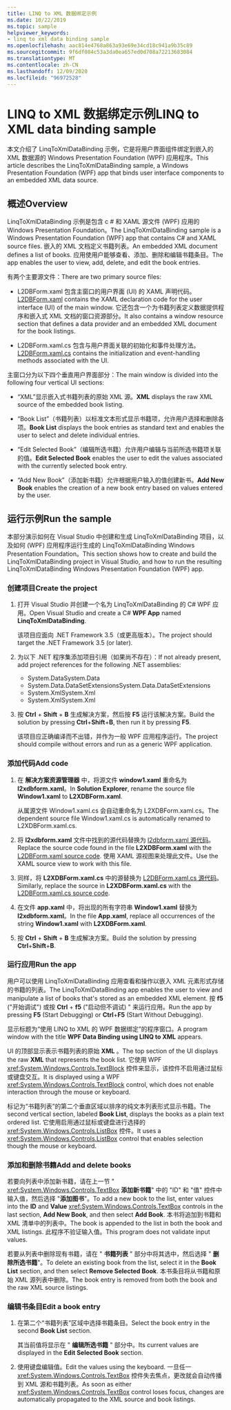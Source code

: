 ```yaml
---
title: LINQ to XML 数据绑定示例
ms.date: 10/22/2019
ms.topic: sample
helpviewer_keywords:
- linq to xml data binding sample
ms.openlocfilehash: aac814e4768a863a93e69e34cd18c941a9b35c89
ms.sourcegitcommit: 9f6df084c53a3da0ea657ed0d708a72213683084
ms.translationtype: MT
ms.contentlocale: zh-CN
ms.lasthandoff: 12/09/2020
ms.locfileid: "96972528"
---
```

# <a name="linq-to-xml-data-binding-sample"></a><span data-ttu-id="5d855-102">LINQ to XML 数据绑定示例</span><span class="sxs-lookup"><span data-stu-id="5d855-102">LINQ to XML data binding sample</span></span>

<span data-ttu-id="5d855-103">本文介绍了 LinqToXmlDataBinding 示例，它是将用户界面组件绑定到嵌入的 XML 数据源的 Windows Presentation Foundation (WPF) 应用程序。</span><span class="sxs-lookup"><span data-stu-id="5d855-103">This article describes the LinqToXmlDataBinding sample, a Windows Presentation Foundation (WPF) app that binds user interface components to an embedded XML data source.</span></span>

## <a name="overview"></a><span data-ttu-id="5d855-104">概述</span><span class="sxs-lookup"><span data-stu-id="5d855-104">Overview</span></span>

<span data-ttu-id="5d855-105">LinqToXmlDataBinding 示例是包含 c # 和 XAML 源文件 (WPF) 应用的 Windows Presentation Foundation。</span><span class="sxs-lookup"><span data-stu-id="5d855-105">The LinqToXmlDataBinding sample is a Windows Presentation Foundation (WPF) app that contains C# and XAML source files.</span></span> <span data-ttu-id="5d855-106">嵌入的 XML 文档定义书籍列表。</span><span class="sxs-lookup"><span data-stu-id="5d855-106">An embedded XML document defines a list of books.</span></span> <span data-ttu-id="5d855-107">应用使用户能够查看、添加、删除和编辑书籍条目。</span><span class="sxs-lookup"><span data-stu-id="5d855-107">The app enables the user to view, add, delete, and edit the book entries.</span></span>

<span data-ttu-id="5d855-108">有两个主要源文件：</span><span class="sxs-lookup"><span data-stu-id="5d855-108">There are two primary source files:</span></span>

- <span data-ttu-id="5d855-109">L2DBForm.xaml 包含主窗口的用户界面 (UI) 的 XAML 声明代码[](l2dbform-xaml-source-code.md)。</span><span class="sxs-lookup"><span data-stu-id="5d855-109">[L2DBForm.xaml](l2dbform-xaml-source-code.md) contains the XAML declaration code for the user interface (UI) of the main window.</span></span> <span data-ttu-id="5d855-110">它还包含一个为书籍列表定义数据提供程序和嵌入式 XML 文档的窗口资源部分。</span><span class="sxs-lookup"><span data-stu-id="5d855-110">It also contains a window resource section that defines a data provider and an embedded XML document for the book listings.</span></span>

- <span data-ttu-id="5d855-111">L2DBForm.xaml.cs 包含与用户界面关联的初始化和事件处理方法[](l2dbform-xaml-cs-source-code.md)。</span><span class="sxs-lookup"><span data-stu-id="5d855-111">[L2DBForm.xaml.cs](l2dbform-xaml-cs-source-code.md) contains the initialization and event-handling methods associated with the UI.</span></span>

<span data-ttu-id="5d855-112">主窗口分为以下四个垂直用户界面部分：</span><span class="sxs-lookup"><span data-stu-id="5d855-112">The main window is divided into the following four vertical UI sections:</span></span>

- <span data-ttu-id="5d855-113">“XML”显示嵌入式书籍列表的原始 XML 源。</span><span class="sxs-lookup"><span data-stu-id="5d855-113">**XML** displays the raw XML source of the embedded book listing.</span></span>

- <span data-ttu-id="5d855-114">“Book List”（书籍列表）以标准文本形式显示书籍项，允许用户选择和删除各项。</span><span class="sxs-lookup"><span data-stu-id="5d855-114">**Book List** displays the book entries as standard text and enables the user to select and delete individual entries.</span></span>

- <span data-ttu-id="5d855-115">“Edit Selected Book”（编辑所选书籍）允许用户编辑与当前所选书籍项关联的值。</span><span class="sxs-lookup"><span data-stu-id="5d855-115">**Edit Selected Book** enables the user to edit the values associated with the currently selected book entry.</span></span>

- <span data-ttu-id="5d855-116">“Add New Book”（添加新书籍）允许根据用户输入的值创建新书。</span><span class="sxs-lookup"><span data-stu-id="5d855-116">**Add New Book** enables the creation of a new book entry based on values entered by the user.</span></span>

## <a name="run-the-sample"></a><span data-ttu-id="5d855-117">运行示例</span><span class="sxs-lookup"><span data-stu-id="5d855-117">Run the sample</span></span>

<span data-ttu-id="5d855-118">本部分演示如何在 Visual Studio 中创建和生成 LinqToXmlDataBinding 项目，以及如何 (WPF) 应用程序运行生成的 LinqToXmlDataBinding Windows Presentation Foundation。</span><span class="sxs-lookup"><span data-stu-id="5d855-118">This section shows how to create and build the LinqToXmlDataBinding project in Visual Studio, and how to run the resulting LinqToXmlDataBinding Windows Presentation Foundation (WPF) app.</span></span>

### <a name="create-the-project"></a><span data-ttu-id="5d855-119">创建项目</span><span class="sxs-lookup"><span data-stu-id="5d855-119">Create the project</span></span>

1. <span data-ttu-id="5d855-120">打开 Visual Studio 并创建一个名为 LinqToXmlDataBinding 的 C# WPF 应用。</span><span class="sxs-lookup"><span data-stu-id="5d855-120">Open Visual Studio and create a C# **WPF App** named **LinqToXmlDataBinding**.</span></span>

   <span data-ttu-id="5d855-121">该项目应面向 .NET Framework 3.5（或更高版本）。</span><span class="sxs-lookup"><span data-stu-id="5d855-121">The project should target the .NET Framework 3.5 (or later).</span></span>

1. <span data-ttu-id="5d855-122">为以下 .NET 程序集添加项目引用（如果尚不存在）：</span><span class="sxs-lookup"><span data-stu-id="5d855-122">If not already present, add project references for the following .NET assemblies:</span></span>

    - <span data-ttu-id="5d855-123">System.Data</span><span class="sxs-lookup"><span data-stu-id="5d855-123">System.Data</span></span>
    - <span data-ttu-id="5d855-124">System.Data.DataSetExtensions</span><span class="sxs-lookup"><span data-stu-id="5d855-124">System.Data.DataSetExtensions</span></span>
    - <span data-ttu-id="5d855-125">System.Xml</span><span class="sxs-lookup"><span data-stu-id="5d855-125">System.Xml</span></span>
    - <span data-ttu-id="5d855-126">System.Xml</span><span class="sxs-lookup"><span data-stu-id="5d855-126">System.Xml</span></span>

1. <span data-ttu-id="5d855-127">按 **Ctrl** + **Shift** + **B** 生成解决方案，然后按 **F5** 运行该解决方案。</span><span class="sxs-lookup"><span data-stu-id="5d855-127">Build the solution by pressing **Ctrl**+**Shift**+**B**, then run it by pressing **F5**.</span></span>

   <span data-ttu-id="5d855-128">该项目应正确编译而不出错，并作为一般 WPF 应用程序运行。</span><span class="sxs-lookup"><span data-stu-id="5d855-128">The project should compile without errors and run as a generic WPF application.</span></span>

### <a name="add-code"></a><span data-ttu-id="5d855-129">添加代码</span><span class="sxs-lookup"><span data-stu-id="5d855-129">Add code</span></span>

1. <span data-ttu-id="5d855-130">在 **解决方案资源管理器** 中，将源文件 **window1.xaml** 重命名为 **l2xdbform.xaml**。</span><span class="sxs-lookup"><span data-stu-id="5d855-130">In **Solution Explorer**, rename the source file **Window1.xaml** to **L2XDBForm.xaml**.</span></span>

   <span data-ttu-id="5d855-131">从属源文件 Window1.xaml.cs 会自动重命名为 L2XDBForm.xaml.cs。</span><span class="sxs-lookup"><span data-stu-id="5d855-131">The dependent source file Window1.xaml.cs is automatically renamed to L2XDBForm.xaml.cs.</span></span>

1. <span data-ttu-id="5d855-132">将 **l2xdbform.xaml** 文件中找到的源代码替换为 [l2dbform.xaml 源代码](l2dbform-xaml-source-code.md)。</span><span class="sxs-lookup"><span data-stu-id="5d855-132">Replace the source code found in the file **L2XDBForm.xaml** with the [L2DBForm.xaml source code](l2dbform-xaml-source-code.md).</span></span> <span data-ttu-id="5d855-133">使用 XAML 源视图来处理此文件。</span><span class="sxs-lookup"><span data-stu-id="5d855-133">Use the XAML source view to work with this file.</span></span>

1. <span data-ttu-id="5d855-134">同样，将 **L2XDBForm.xaml.cs** 中的源替换为 [L2DBForm.xaml.cs 源代码](l2dbform-xaml-cs-source-code.md)。</span><span class="sxs-lookup"><span data-stu-id="5d855-134">Similarly, replace the source in **L2XDBForm.xaml.cs** with the [L2DBForm.xaml.cs source code](l2dbform-xaml-cs-source-code.md).</span></span>

1. <span data-ttu-id="5d855-135">在文件 **app.xaml** 中，将出现的所有字符串 **Window1.xaml** 替换为 **l2xdbform.xaml**。</span><span class="sxs-lookup"><span data-stu-id="5d855-135">In the file **App.xaml**, replace all occurrences of the string **Window1.xaml** with **L2XDBForm.xaml**.</span></span>

1. <span data-ttu-id="5d855-136">按 **Ctrl** + **Shift** + **B** 生成解决方案。</span><span class="sxs-lookup"><span data-stu-id="5d855-136">Build the solution by pressing **Ctrl**+**Shift**+**B**.</span></span>

### <a name="run-the-app"></a><span data-ttu-id="5d855-137">运行应用</span><span class="sxs-lookup"><span data-stu-id="5d855-137">Run the app</span></span>

<span data-ttu-id="5d855-138">用户可以使用 LinqToXmlDataBinding 应用查看和操作以嵌入 XML 元素形式存储的书籍的列表。</span><span class="sxs-lookup"><span data-stu-id="5d855-138">The LinqToXmlDataBinding app enables the user to view and manipulate a list of books that's stored as an embedded XML element.</span></span> <span data-ttu-id="5d855-139">按 **f5** ("开始调试") 或按 **Ctrl** + **f5** ("启动但不调试) " 来运行应用。</span><span class="sxs-lookup"><span data-stu-id="5d855-139">Run the app by pressing **F5** (Start Debugging) or **Ctrl**+**F5** (Start Without Debugging).</span></span>

<span data-ttu-id="5d855-140">显示标题为“使用 LINQ to XML 的 WPF 数据绑定”的程序窗口。</span><span class="sxs-lookup"><span data-stu-id="5d855-140">A program window with the title **WPF Data Binding using LINQ to XML** appears.</span></span>

<span data-ttu-id="5d855-141">UI 的顶部显示表示书籍列表的原始 **XML** 。</span><span class="sxs-lookup"><span data-stu-id="5d855-141">The top section of the UI displays the raw **XML** that represents the book list.</span></span> <span data-ttu-id="5d855-142">它使用 WPF <xref:System.Windows.Controls.TextBlock> 控件来显示，该控件不启用通过鼠标或键盘交互。</span><span class="sxs-lookup"><span data-stu-id="5d855-142">It is displayed using a WPF <xref:System.Windows.Controls.TextBlock> control, which does not enable interaction through the mouse or keyboard.</span></span>

<span data-ttu-id="5d855-143">标记为“书籍列表”的第二个垂直区域以排序的纯文本列表形式显示书籍。</span><span class="sxs-lookup"><span data-stu-id="5d855-143">The second vertical section, labeled **Book List**, displays the books as a plain text ordered list.</span></span> <span data-ttu-id="5d855-144">它使用启用通过鼠标或键盘进行选择的 <xref:System.Windows.Controls.ListBox> 控件。</span><span class="sxs-lookup"><span data-stu-id="5d855-144">It uses a <xref:System.Windows.Controls.ListBox> control that enables selection though the mouse or keyboard.</span></span>

### <a name="add-and-delete-books"></a><span data-ttu-id="5d855-145">添加和删除书籍</span><span class="sxs-lookup"><span data-stu-id="5d855-145">Add and delete books</span></span>

<span data-ttu-id="5d855-146">若要向列表中添加新书籍，请在上一节 "  <xref:System.Windows.Controls.TextBox> **添加新书籍**" 中的 "ID" 和 "值" 控件中输入值，然后选择 "**添加图书**"。</span><span class="sxs-lookup"><span data-stu-id="5d855-146">To add a new book to the list, enter values into the **ID** and **Value** <xref:System.Windows.Controls.TextBox> controls in the last section, **Add New Book**, and then select **Add Book**.</span></span> <span data-ttu-id="5d855-147">本书将追加到书籍和 XML 清单中的列表中。</span><span class="sxs-lookup"><span data-stu-id="5d855-147">The book is appended to the list in both the book and XML listings.</span></span> <span data-ttu-id="5d855-148">此程序不验证输入值。</span><span class="sxs-lookup"><span data-stu-id="5d855-148">This program does not validate input values.</span></span>

<span data-ttu-id="5d855-149">若要从列表中删除现有书籍，请在 " **书籍列表** " 部分中将其选中，然后选择 " **删除所选书籍**"。</span><span class="sxs-lookup"><span data-stu-id="5d855-149">To delete an existing book from the list, select it in the **Book List** section, and then select **Remove Selected Book**.</span></span> <span data-ttu-id="5d855-150">本书条目将从书籍和原始 XML 源列表中删除。</span><span class="sxs-lookup"><span data-stu-id="5d855-150">The book entry is removed from both the book and the raw XML source listings.</span></span>

### <a name="edit-a-book-entry"></a><span data-ttu-id="5d855-151">编辑书条目</span><span class="sxs-lookup"><span data-stu-id="5d855-151">Edit a book entry</span></span>

1. <span data-ttu-id="5d855-152">在第二个“书籍列表”区域中选择书籍条目。</span><span class="sxs-lookup"><span data-stu-id="5d855-152">Select the book entry in the second **Book List** section.</span></span>

   <span data-ttu-id="5d855-153">其当前值将显示在 " **编辑所选书籍** " 部分中。</span><span class="sxs-lookup"><span data-stu-id="5d855-153">Its current values are displayed in the **Edit Selected Book** section.</span></span>

1. <span data-ttu-id="5d855-154">使用键盘编辑值。</span><span class="sxs-lookup"><span data-stu-id="5d855-154">Edit the values using the keyboard.</span></span> <span data-ttu-id="5d855-155">一旦任一 <xref:System.Windows.Controls.TextBox> 控件失去焦点，更改就会自动传播到 XML 源和书籍列表。</span><span class="sxs-lookup"><span data-stu-id="5d855-155">As soon as either <xref:System.Windows.Controls.TextBox> control loses focus, changes are automatically propagated to the XML source and book listings.</span></span>
